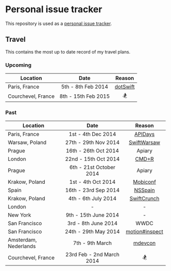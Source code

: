 Personal issue tracker
======================

This repository is used as a [personal issue tracker](https://github.com/kylef/life/issues).

## Travel

This contains the most up to date record of my travel plans.

### Upcoming

| Location | Date | Reason |
|----------|:----:|:------:|
| Paris, France | 5th - 8th Feb 2014 | [dotSwift](http://www.dotswift.io) |
| Courchevel, France | 8th - 15th Feb 2015 | 🏂 |

### Past

| Location | Date | Reason |
|----------|:----:|:------:|
| Paris, France | 1st - 4th Dec 2014 | [APIDays](http://www.apidays.io) |
| Warsaw, Poland | 27th - 29th Nov 2014 | [SwiftWarsaw](http://swiftwarsaw.com) |
| Prague | 16th - 26th Oct 2014 | Apiary |
| London | 22nd - 15th Oct 2014 | [CMD+R](http://cmdrconf.com) |
| Prague | 6th - 21st October 2014 | Apiary |
| Krakow, Poland  | 1st - 4th Oct 2014 | [Mobiconf](http://mobiconf.org) |
| Spain | 16th - 23rd Sep 2014 | [NSSpain](https://nsspain.com/) |
| Krakow, Poland | 4th - 6th July 2014 | [SwiftCrunch](http://swiftcrunch.com/1/) |
| London | - | - |
| New York | 9th - 15th June 2014 | - |
| San Francisco | 3rd - 8th June 2014 | WWDC |
| San Francisco | 24th - 29th May 2014  | [motion#inspect](http://www.rubymotion.com/conference/2014/) |
| Amsterdam, Nederlands | 7th - 9th March | [mdevcon](http://mdevcon.com/) |
| Courchevel, France | 23rd Feb - 2nd March 2014 | 🏂 |
